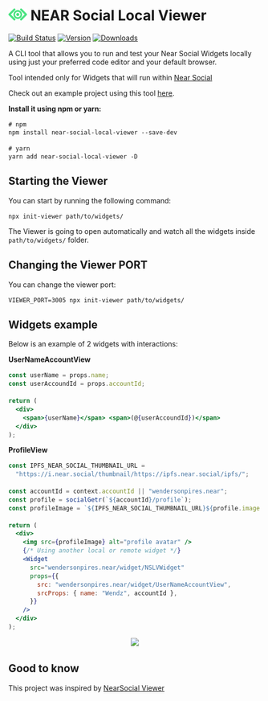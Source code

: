 # <img src='./md/near-social-local-viewer-logo.png' height='24' alt='NEAR Social Bridge Logo' /> NEAR Social Local Viewer

[![Build Status](https://img.shields.io/github/actions/workflow/status/wpdas/near-social-local-viewer/publish.yml?style=for-the-badge&colorB=000000)](https://github.com/wpdas/near-social-local-viewer/actions?query=workflow%3Apublish)
[![Version](https://img.shields.io/npm/v/near-social-local-viewer?style=for-the-badge&colorB=000000)](https://www.npmjs.com/package/near-social-local-viewer)
[![Downloads](https://img.shields.io/npm/dt/near-social-local-viewer.svg?style=for-the-badge&colorB=000000)](https://www.npmjs.com/package/near-social-local-viewer)

A CLI tool that allows you to run and test your Near Social Widgets locally using just your preferred code editor and your default browser.

Tool intended only for Widgets that will run within [Near Social](https://alpha.near.org/)

Check out an example project using this tool [here](https://github.com/wpdas/ns-widgets-examples).

**Install it using npm or yarn:**

```
# npm
npm install near-social-local-viewer --save-dev

# yarn
yarn add near-social-local-viewer -D
```

## Starting the Viewer

You can start by running the following command:

```
npx init-viewer path/to/widgets/
```

The Viewer is going to open automatically and watch all the widgets inside `path/to/widgets/` folder.

## Changing the Viewer PORT

You can change the viewer port:

```
VIEWER_PORT=3005 npx init-viewer path/to/widgets/
```

## Widgets example

Below is an example of 2 widgets with interactions:

**UserNameAccountView**

```jsx
const userName = props.name;
const userAccoundId = props.accountId;

return (
  <div>
    <span>{userName}</span> <span>(@{userAccoundId})</span>
  </div>
);
```

**ProfileView**

```jsx
const IPFS_NEAR_SOCIAL_THUMBNAIL_URL =
  "https://i.near.social/thumbnail/https://ipfs.near.social/ipfs/";

const accountId = context.accountId || "wendersonpires.near";
const profile = socialGetr(`${accountId}/profile`);
const profileImage = `${IPFS_NEAR_SOCIAL_THUMBNAIL_URL}${profile.image.ipfs_cid}`;

return (
  <div>
    <img src={profileImage} alt="profile avatar" />
    {/* Using another local or remote widget */}
    <Widget
      src="wendersonpires.near/widget/NSLVWidget"
      props={{
        src: "wendersonpires.near/widget/UserNameAccountView",
        srcProps: { name: "Wendz", accountId },
      }}
    />
  </div>
);
```

<p align="center">
  <img src="md/demo2.gif" />
</p>

## Good to know

This project was inspired by [NearSocial Viewer](https://github.com/NearSocial/viewer)
